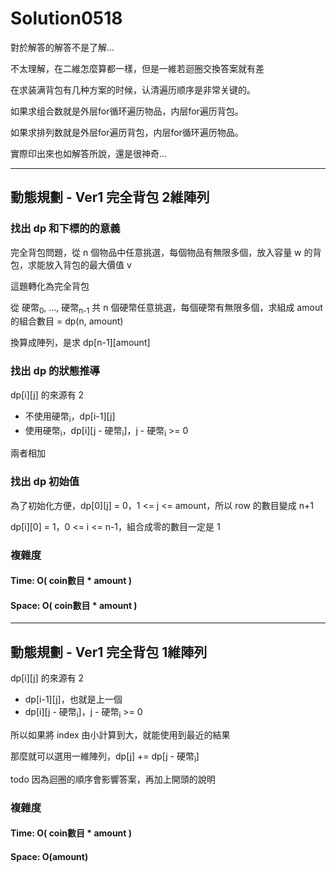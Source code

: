 # Solution0518

對於解答的解答不是了解...

不太理解，在二維怎麼算都一樣，但是一維若迴圈交換答案就有差

在求装满背包有几种方案的时候，认清遍历顺序是非常关键的。

如果求组合数就是外层for循环遍历物品，内层for遍历背包。

如果求排列数就是外层for遍历背包，内层for循环遍历物品。

實際印出來也如解答所說，還是很神奇...

---

## 動態規劃 - Ver1 完全背包 2維陣列

### 找出 dp 和下標的的意義

完全背包問題，從 n 個物品中任意挑選，每個物品有無限多個，放入容量 w 的背包，求能放入背包的最大價值 v

這題轉化為完全背包

從 硬幣<sub>0</sub>, ..., 硬幣<sub>n-1</sub> 共 n 個硬幣任意挑選，每個硬幣有無限多個，求組成 amout 的組合數目 = dp(n, amount)

換算成陣列，是求 dp[n-1][amount]

### 找出 dp 的狀態推導

dp[i][j] 的來源有 2
- 不使用硬幣<sub>i</sub>，dp[i-1][j]
- 使用硬幣<sub>i</sub>，dp[i][j - 硬幣<sub>i</sub>]，j - 硬幣<sub>i</sub> >= 0

兩者相加

### 找出 dp 初始值

為了初始化方便，dp[0][j] = 0，1 <= j <= amount，所以 row 的數目變成 n+1

dp[i][0] = 1，0 <= i <= n-1，組合成零的數目一定是 1

### 複雜度

#### Time: O( coin數目 * amount )

#### Space: O( coin數目 * amount )

---

## 動態規劃 - Ver1 完全背包 1維陣列

dp[i][j] 的來源有 2
- dp[i-1][j]，也就是上一個
- dp[i][j - 硬幣<sub>i</sub>]，j - 硬幣<sub>i</sub> >= 0
  
所以如果將 index 由小計算到大，就能使用到最近的結果

那麼就可以選用一維陣列，dp[j] += dp[j - 硬幣<sub>i</sub>]

todo 因為迴圈的順序會影響答案，再加上開頭的說明

### 複雜度

#### Time: O( coin數目 * amount )

#### Space: O(amount)